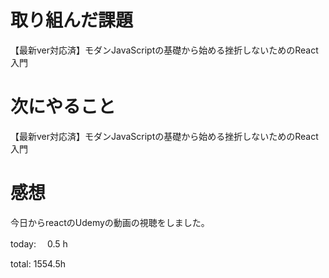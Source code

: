 # 取り組んだ課題
【最新ver対応済】モダンJavaScriptの基礎から始める挫折しないためのReact入門

# 次にやること
【最新ver対応済】モダンJavaScriptの基礎から始める挫折しないためのReact入門

# 感想
今日からreactのUdemyの動画の視聴をしました。

today: 　0.5 h

total: 1554.5h